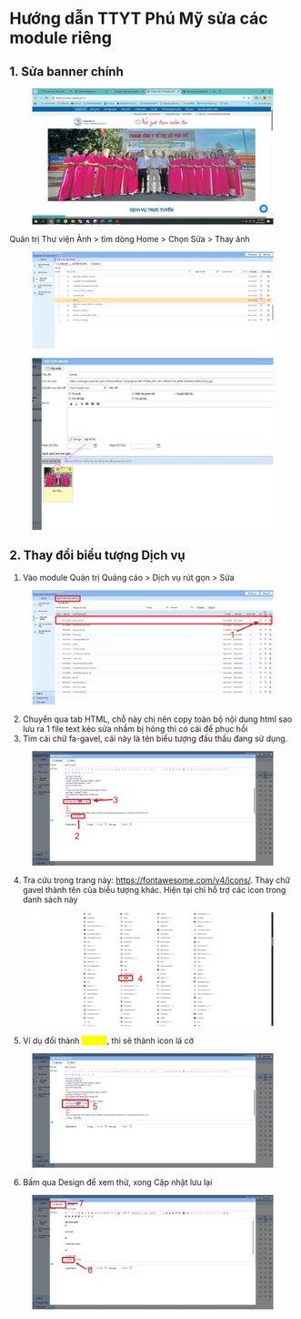 # Hướng dẫn TTYT Phú Mỹ sửa các module riêng

## 1. Sửa banner chính

<figure><img src="../.gitbook/assets/image.png" alt=""><figcaption></figcaption></figure>

Quản trị Thư viện Ảnh > tìm dòng Home > Chọn Sửa > Thay ảnh

<figure><img src="../.gitbook/assets/image (2).png" alt=""><figcaption></figcaption></figure>

<figure><img src="../.gitbook/assets/image (3).png" alt=""><figcaption></figcaption></figure>

## 2. Thay đổi biểu tượng Dịch vụ

1. Vào module Quản trị Quảng cáo > Dịch vụ rút gọn > Sửa

<figure><img src="../.gitbook/assets/image (4).png" alt=""><figcaption></figcaption></figure>

2. Chuyển qua tab HTML, chỗ này chị nên copy toàn bộ nội dung html sao lưu ra 1 file text kẻo sửa nhầm bị hỏng thì có cái để phục hồi
3. Tìm cái chữ fa-gavel, cái này là tên biểu tượng đấu thầu đang sử dụng.

<figure><img src="../.gitbook/assets/image (5).png" alt=""><figcaption></figcaption></figure>

4. Tra cứu trong trang này: https://fontawesome.com/v4/icons/. Thay chữ gavel thành tên của biểu tượng khác. Hiện tại chỉ hỗ trợ các icon trong danh sách này

<figure><img src="../.gitbook/assets/image (6).png" alt=""><figcaption></figcaption></figure>

5. Ví dụ đổi thành <mark style="color:yellow;">fa-flag</mark>, thì sẽ thành icon lá cờ

<figure><img src="../.gitbook/assets/image (7).png" alt=""><figcaption></figcaption></figure>

6. Bấm qua Design để xem thử, xong Cập nhật lưu lại

<figure><img src="../.gitbook/assets/image (8).png" alt=""><figcaption></figcaption></figure>

